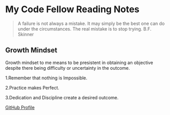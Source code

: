 # My Code Fellow Reading Notes 
>A failure is not always a mistake. It may simply be the best one can do under the circumstances. The real mistake is to stop trying.
>B.F. Skinner

## Growth Mindset 
Growth mindset to me means to be presistent in obtaining an objective despite there being difficulty or uncertainty in the outcome.

1.Remember that nothing is Impossible. 

2.Practice makes Perfect. 

3.Dedication and Discipline create a desired outcome.

[GitHub Profile](https://github.com/Diaz850)
